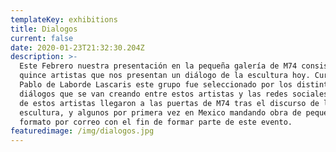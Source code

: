 ```yaml
---
templateKey: exhibitions
title: Dialogos
current: false
date: 2020-01-23T21:32:30.204Z
description: >-
  Este Febrero nuestra presentación en la pequeña galería de M74 consiste de
  quince artistas que nos presentan un diálogo de la escultura hoy. Curada por
  Pablo de Laborde Lascaris este grupo fue seleccionado por los distintos
  diálogos que se van creando entre estos artistas y las redes sociales. Varios
  de estos artistas llegaron a las puertas de M74 tras el discurso de la
  escultura, y algunos por primera vez en Mexico mandando obra de pequeño
  formato por correo con el fin de formar parte de este evento. ⁣⁣⁣⁣
featuredimage: /img/dialogos.jpg
---
```



⁣⁣
